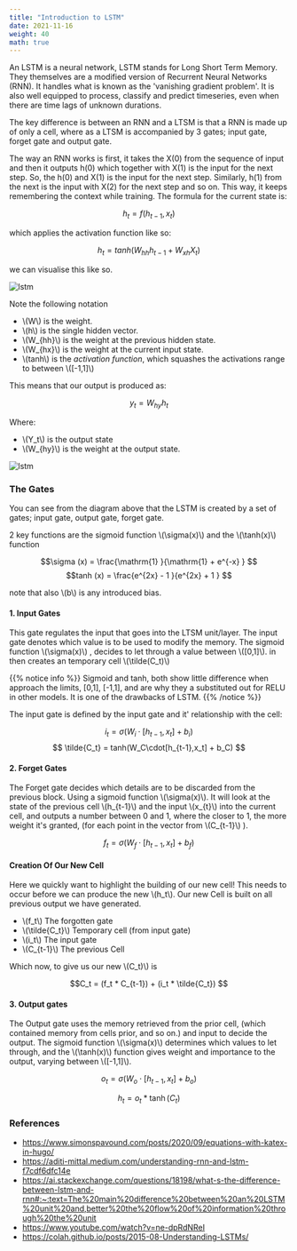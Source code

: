 ```yaml
---
title: "Introduction to LSTM"
date: 2021-11-16
weight: 40
math: true
---
```


An LSTM is a neural network, LSTM stands for Long Short Term Memory. They themselves are a modified version of Recurrent Neural Networks (RNN). It handles what is known as the 'vanishing gradient problem'. It is also well equipped to process, classify and predict timeseries, even when there are time lags of unknown durations.

The key difference is between an RNN and a LTSM is that a RNN is made up of only a cell, where as a LTSM is accompanied by 3 gates; input gate, forget gate and output gate.

The way an RNN works is first, it takes the X(0) from the sequence of input and then it outputs h(0) which together with X(1) is the input for the next step. So, the h(0) and X(1) is the input for the next step. Similarly, h(1) from the next is the input with X(2) for the next step and so on. This way, it keeps remembering the context while training.
The formula for the current state is:

$$ h_t = f(h_{t-1} , x_t) $$

which applies the activation function like so:

$$ h_t = tanh(W_{hh}h_{t-1} + W_{xh}X_{t}) $$

we can visualise this like so.

![lstm](/images/research/lstm/lstm-gates.png)

Note the following notation

- \\(W\\) is the weight.
- \\(h\\) is the single hidden vector.
- \\(W_{hh}\\) is the weight at the previous hidden state.
- \\(W_{hx}\\) is the weight at the current input state.
- \\(tanh\\) is the *activation function*, which squashes the activations range to between \\([-1,1]\\)

This means that our output is produced as:

$$ y_t = W_{hy}h_t $$

Where:

- \\(Y_t\\) is the output state
- \\(W_{hy}\\) is the weight at the output state.


![lstm](/images/research/lstm/lstm-diagram.png)

### The Gates

You can see from the diagram above that the LSTM is created by a set of gates; input gate, output gate, forget gate.

2 key functions are the sigmoid function \\(\sigma(x)\\)  and the \\(\tanh(x)\\)  function

 $$\sigma (x) =  \frac{\mathrm{1} }{\mathrm{1} + e^{-x} }  $$
 $$tanh (x) =  \frac{e^{2x} - 1 }{e^{2x} + 1 }  $$

 note that also \\(b\\) is any introduced bias.

#### 1. Input Gates

This gate regulates the input that goes into the LTSM unit/layer. The input gate denotes which value is to be used to modify the memory.
The sigmoid function \\(\sigma(x)\\) , decides to let through a value between \\([0,1]\\). in then creates an temporary cell \\(\tilde(C_t)\\)

{{% notice info %}}
Sigmoid and tanh, both show little difference when approach the limits, [0,1], [-1,1], and are why they a substituted out for RELU in other models.
It is one of the drawbacks of LSTM.
{{% /notice %}}

The input gate is defined by the input gate and it' relationship with the cell:

$$ i_t = \sigma(W_i\cdot[h_{t-1},x_t] + b_i) $$
$$ \tilde{C_t} = tanh(W_C\cdot[h_{t-1},x_t] + b_C) $$

#### 2. Forget Gates

The Forget gate decides which details are to be discarded from the previous block. Using a sigmoid function \\(\sigma(x)\\).
It will look at the state of the previous cell  \\(h_{t-1}\\) and the input \\(x_{t}\\) into the current cell, and outputs a number between
0 and 1, where the closer to 1, the more weight it's granted, (for each point in the vector from \\(C_{t-1}\\) ).

$$ f_t = \sigma(W_f\cdot[h_{t-1},x_t] + b_f) $$

#### Creation Of Our New Cell

Here we quickly want to highlight the building of our new cell! This needs to occur before we can produce the new \\(h_t\\). Our new Cell is built on all previous output we have generated.

- \\(f_t\\) The forgotten gate
- \\(\tilde{C_t}\\) Temporary cell (from input gate)
- \\(i_t\\) The input gate
- \\(C_{t-1}\\) The previous Cell

Which now, to give us our new  \\(C_t)\\) is

$$C_t = (f_t * C_{t-1}) + (i_t * \tilde{C_t}) $$


#### 3. Output gates

The Output gate uses the memory retrieved from the prior cell, (which contained memory from cells prior, and so on.) and input
to decide the output. The sigmoid function \\(\sigma(x)\\) determines which values to let through, and the \\(\tanh(x)\\)  function
gives weight and importance to the output, varying between \\([-1,1]\\).

$$ o_t = \sigma(W_o\cdot[h_{t-1},x_t] + b_o) $$

$$ h_t = o_t * \tanh(C_t) $$




### References

- https://www.simonspavound.com/posts/2020/09/equations-with-katex-in-hugo/
- https://aditi-mittal.medium.com/understanding-rnn-and-lstm-f7cdf6dfc14e
- https://ai.stackexchange.com/questions/18198/what-s-the-difference-between-lstm-and-rnn#:~:text=The%20main%20difference%20between%20an%20LSTM%20unit%20and,better%20the%20flow%20of%20information%20through%20the%20unit
- https://www.youtube.com/watch?v=ne-dpRdNReI
- https://colah.github.io/posts/2015-08-Understanding-LSTMs/
